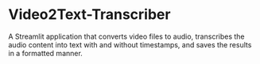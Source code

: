 # Video2Text-Transcriber
A Streamlit application that converts video files to audio, transcribes the audio content into text with and without timestamps, and saves the results in a formatted manner.
